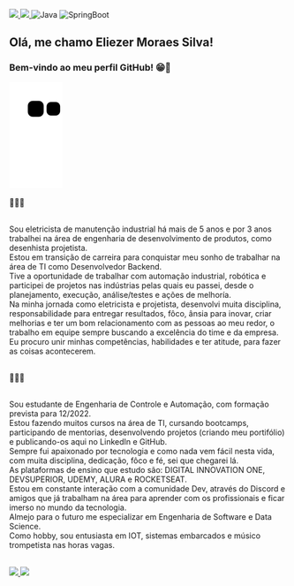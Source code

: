 
[<img src="https://img.shields.io/badge/linkedin-%230077B5.svg?&style=for-the-badge&logo=linkedin&logoColor=white" />](https://www.linkedin.com/in/eliezer-moraes-silva-80b68010b/)<a href="https://wa.me/5519981374137" alt="WhatsApp" target="_blank"> <img src="https://img.shields.io/badge/-WhatsApp-25d366?style=flat-square&labelColor=25d366&logo=whatsapp&logoColor=white&link=https://wa.me/5519981374137"/> </a>![Java](https://img.shields.io/badge/-Java-333333?style=flat&logo=Java&logoColor=007396) ![SpringBoot](https://img.shields.io/badge/-Spring%20Boot-333333?style=flat&logo=spring-boot)

## Olá, me chamo Eliezer Moraes Silva! 
### Bem-vindo ao meu perfil GitHub! 😁👋

![Snake animation](https://github.com/eliezermoraesss/eliezermoraesss/blob/output/github-contribution-grid-snake.svg)

🧑🏻‍🔧 <br><br>

Sou eletricista de manutenção industrial há mais de 5 anos e por 3 anos trabalhei na área de engenharia de desenvolvimento de produtos, como desenhista projetista.<br>
Estou em transição de carreira para conquistar meu sonho de trabalhar na área de TI como Desenvolvedor Backend.<br>
Tive a oportunidade de trabalhar com automação industrial, robótica e participei de projetos nas indústrias pelas quais eu passei, desde o planejamento, execução, análise/testes e ações de melhoría.<br>
Na minha jornada como eletricista e projetista, desenvolvi muita disciplina, responsabilidade para entregar resultados, fôco, ânsia para inovar, criar melhorias e ter um bom relacionamento com as pessoas ao meu redor, o trabalho em equipe sempre buscando a excelência do time e da empresa.<br>
Eu procuro unir minhas competências, habilidades e ter atitude, para fazer as coisas acontecerem.<br><br>

🧑🏻‍💻<br><br>

Sou estudante de Engenharia de Controle e Automação, com formação prevista para 12/2022.<br>
Estou fazendo muitos cursos na área de TI, cursando bootcamps, participando de mentorias, desenvolvendo projetos (criando meu portifólio) e publicando-os aqui no LinkedIn e GitHub.<br>
Sempre fui apaixonado por tecnologia e como nada vem fácil nesta vida, com muita disciplina, dedicação, fôco e fé, sei que chegarei lá.<br>
As plataformas de ensino que estudo são: DIGITAL INNOVATION ONE, DEVSUPERIOR, UDEMY, ALURA e ROCKETSEAT.<br>
Estou em constante interação com a comunidade Dev, através do Discord e amigos que já trabalham na área para aprender com os profissionais e ficar imerso no mundo da tecnologia.<br>
Almejo para o futuro me especializar em Engenharia de Software e Data Science.<br>
Como hobby, sou entusiasta em IOT, sistemas embarcados e músico trompetista nas horas vagas.<br><br>

<div>
<a href="https://github.com/eliezermoraesss">
<img height="180em" src="https://github-readme-stats.vercel.app/api/top-langs/?username=eliezermoraesss&layout=compact&langs_count=7&theme=dracula"/>
<img height="180em" src="https://github-readme-stats.vercel.app/api?username=eliezermoraesss&show_icons=true&theme=dracula&include_all_commits=true&count_private=true"/>
</div>
